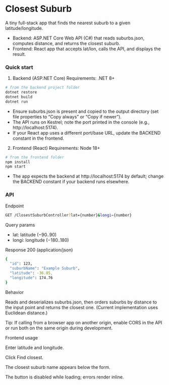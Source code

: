 # Closest Suburb

A tiny full-stack app that finds the nearest suburb to a given latitude/longitude.
* Backend: ASP.NET Core Web API (C#) that reads suburbs.json, computes distance, and returns the closest suburb.
* Frontend: React app that accepts lat/lon, calls the API, and displays the result.

### Quick start
1) Backend (ASP.NET Core)
Requirements: .NET 8+
```bash
# from the backend project folder
dotnet restore
dotnet build
dotnet run
```
* Ensure suburbs.json is present and copied to the output directory (set file properties to “Copy always” or “Copy if newer”).
* The API runs on Kestrel; note the port printed in the console (e.g., http://localhost:5174).
* If your React app uses a different port/base URL, update the BACKEND constant in the frontend.

2) Frontend (React)
Requirements: Node 18+
```bash
# from the frontend folder
npm install
npm start
```
* The app expects the backend at http://localhost:5174 by default; change the BACKEND constant if your backend runs elsewhere.

### API
Endpoint
```bash
GET /ClosestSuburbController?lat={number}&longi={number}
```

Query params
* lat: latitude (−90..90)
* longi: longitude (−180..180)

Response 200 (application/json)
```bash
{
  "id": 123,
  "suburbName": "Example Suburb",
  "latitude": -36.85,
  "longitude": 174.76
}
```

Behavior

Reads and deserializes suburbs.json, then orders suburbs by distance to the input point and returns the closest one. (Current implementation uses Euclidean distance.)

Tip: If calling from a browser app on another origin, enable CORS in the API or run both on the same origin during development.

Frontend usage

Enter latitude and longitude.

Click Find closest.

The closest suburb name appears below the form.

The button is disabled while loading; errors render inline.
